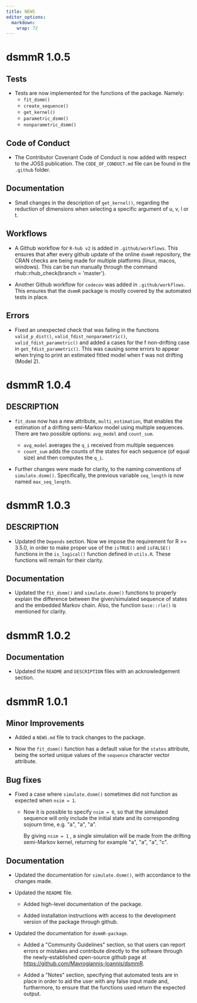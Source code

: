 ```yaml
---
title: NEWS
editor_options: 
  markdown: 
    wrap: 72
---
```


# dsmmR 1.0.5

## Tests

- Tests are now implemented for the functions of the package. Namely:
    - `fit_dsmm()`
    - `create_sequence()`
    - `get_kernel()`
    - `parametric_dsmm()`
    - `nonparametric_dsmm()`
    
## Code of Conduct

- The Contributor Covenant Code of Conduct is now added with respect to the JOSS 
  publication. The `CODE_OF_CONDUCT.md` file can be found in the `.github` folder.

## Documentation

- Small changes in the description of `get_kernel()`, regarding the reduction of 
  dimensions when selecting a specific argument of u, v, l or t.

## Workflows

- A Github workflow for `R-hub v2` is added in `.github/workflows`. This ensures that
  after every github update of the online `dsmmR` repository, the CRAN checks are 
  being made for multiple platforms (linux, macos, windows). This can be run manually
  through the command rhub::rhub_check(branch = 'master').
  
- Another Github workflow for `codecov` was added in `.github/workflows`. This ensures
  that the `dsmmR` package is mostly covered by the automated tests in place.

## Errors

- Fixed an unexpected check that was failing in the functions `valid_p_dist()`,
  `valid_fdist_nonparametric()`, `valid_fdist_parametric()` and added a cases for
  the f non-drifting case in `get_fdist_parametric()`. This was causing some
  errors to appear when trying to print an estimated fitted model when f was not
  drifting (Model 2).


# dsmmR 1.0.4

## DESCRIPTION

- `fit_dsmm` now has a new attribute, `multi_estimation`, that enables the 
  estimation of a drifting semi-Markov model using multiple sequences. There 
  are two possible options: `avg_model` and `count_sum`.
     - `avg_model` averages the `q_i` received from multiple sequences 
     - `count_sum` adds the counts of the states for each sequence (of equal size)
       and then computes the `q_i`. 
       
- Further changes were made for clarity, to the naming conventions of
  `simulate.dsmm()`. Specifically, the previous variable `seq_length` 
  is now named `max_seq_length`.

# dsmmR 1.0.3

## DESCRIPTION

- Updated the `Depends` section. Now we impose the requirement for R >= 3.5.0,
  in order to make proper use of the `isTRUE()` and `isFALSE()` functions in 
  the `is_logical()` function defined in `utils.R`. These functions will remain
  for their clarity.
  

## Documentation

- Updated the `fit_dsmm()` and `simulate.dsmm()` functions to properly explain the 
  difference between the given/simulated sequence of states and the embedded Markov
  chain. Also, the function `base::rle()` is mentioned for clarity.


# dsmmR 1.0.2

## Documentation

- Updated the `README` and `DESCRIPTION` files with an acknowledgement section.


# dsmmR 1.0.1

## Minor Improvements

-   Added a `NEWS.md` file to track changes to the package.

-   Now the `fit_dsmm()` function has a default value for the `states` attribute,
    being the sorted unique values of the `sequence` character vector attribute.
    

## Bug fixes

-   Fixed a case where `simulate.dsmm()` sometimes did not function as expected
    when `nsim = 1`.
    -   Now it is possible to specify `nsim = 0`, so that the simulated
        sequence will only include the initial state and its
        corresponding sojourn time, e.g. "a", "a", "a".
        
        By giving `nsim = 1` , a single simulation will be made from the
        drifting semi-Markov kernel, returning for example "a", "a",
        "a", "c".

## Documentation

-   Updated the documentation for `simulate.dsmm()`, with accordance to
    the changes made.

-   Updated the `README` file.

    -   Added high-level documentation of the package.
    
    -   Added installation instructions with access to
        the development version of the package through github.

-   Updated the documentation for `dsmmR-package`.

    -   Added a "Community Guidelines" section, so that users can report
        errors or mistakes and contribute directly to the software
        through the newly-established open-source github page at
        <https://github.com/Mavrogiannis-Ioannis/dsmmR>.

    -   Added a "Notes" section, specifying that automated tests are in
        place in order to aid the user with any false input made and,
        furthermore, to ensure that the functions used return the
        expected output.
